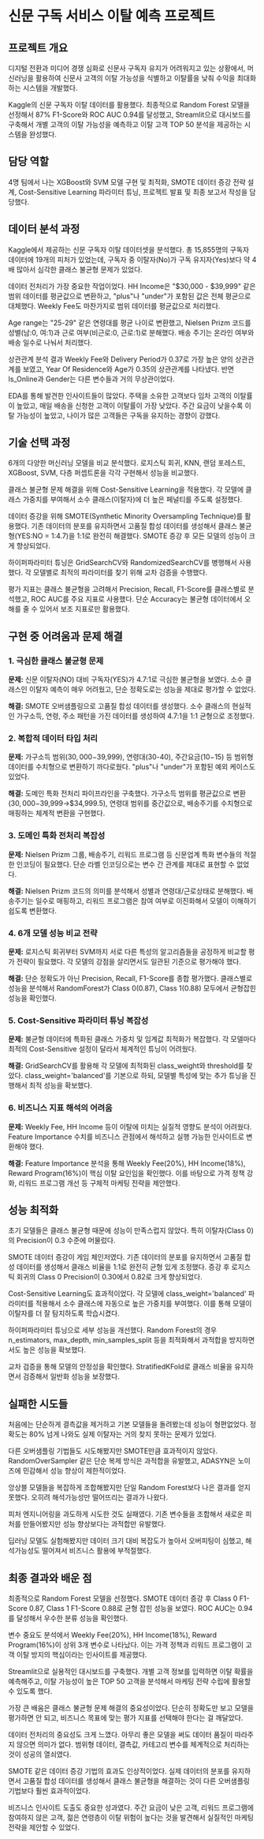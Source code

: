 # 신문 구독 서비스 이탈 예측 프로젝트

## 프로젝트 개요

디지털 전환과 미디어 경쟁 심화로 신문사 구독자 유지가 어려워지고 있는 상황에서, 머신러닝을 활용하여 신문사 고객의 이탈 가능성을 식별하고 이탈률을 낮춰 수익을 최대화하는 시스템을 개발했다.

Kaggle의 신문 구독자 이탈 데이터를 활용했다. 최종적으로 Random Forest 모델을 선정해서 87% F1-Score와 ROC AUC 0.94를 달성했고, Streamlit으로 대시보드를 구축해서 개별 고객의 이탈 가능성을 예측하고 이탈 고객 TOP 50 분석을 제공하는 시스템을 완성했다.

## 담당 역할
4명 팀에서 나는 XGBoost와 SVM 모델 구현 및 최적화, SMOTE 데이터 증강 전략 설계, Cost-Sensitive Learning 파라미터 튜닝, 프로젝트 발표 및 최종 보고서 작성을 담당했다.


## 데이터 분석 과정

Kaggle에서 제공하는 신문 구독자 이탈 데이터셋을 분석했다. 총 15,855명의 구독자 데이터에 19개의 피처가 있었는데, 구독자 중 이탈자(No)가 구독 유지자(Yes)보다 약 4배 많아서 심각한 클래스 불균형 문제가 있었다.

데이터 전처리가 가장 중요한 작업이었다. HH Income은 "$30,000 - $39,999" 같은 범위 데이터를 평균값으로 변환하고, "plus"나 "under"가 포함된 값은 전체 평균으로 대체했다. Weekly Fee도 마찬가지로 범위 데이터를 평균값으로 처리했다.

Age range는 "25-29" 같은 연령대를 평균 나이로 변환했고, Nielsen Prizm 코드를 성별(남:0, 여:1)과 근로 여부(비근로:0, 근로:1)로 분해했다. 배송 주기는 온라인 여부와 배송 일수로 나눠서 처리했다.

상관관계 분석 결과 Weekly Fee와 Delivery Period가 0.37로 가장 높은 양의 상관관계를 보였고, Year Of Residence와 Age가 0.35의 상관관계를 나타냈다. 반면 Is_Online과 Gender는 다른 변수들과 거의 무상관이었다.

EDA를 통해 발견한 인사이트들이 많았다. 주택을 소유한 고객보다 임차 고객의 이탈률이 높았고, 매일 배송을 신청한 고객이 이탈률이 가장 낮았다. 주간 요금이 낮을수록 이탈 가능성이 높았고, 나이가 많은 고객들은 구독을 유지하는 경향이 강했다.

## 기술 선택 과정

6개의 다양한 머신러닝 모델을 비교 분석했다. 로지스틱 회귀, KNN, 랜덤 포레스트, XGBoost, SVM, 다층 퍼셉트론을 각각 구현해서 성능을 비교했다.

클래스 불균형 문제 해결을 위해 Cost-Sensitive Learning을 적용했다. 각 모델에 클래스 가중치를 부여해서 소수 클래스(이탈자)에 더 높은 페널티를 주도록 설정했다.

데이터 증강을 위해 SMOTE(Synthetic Minority Oversampling Technique)를 활용했다. 기존 데이터의 분포를 유지하면서 고품질 합성 데이터를 생성해서 클래스 불균형(YES:NO = 1:4.7)을 1:1로 완전히 해결했다. SMOTE 증강 후 모든 모델의 성능이 크게 향상되었다.

하이퍼파라미터 튜닝은 GridSearchCV와 RandomizedSearchCV를 병행해서 사용했다. 각 모델별로 최적의 파라미터를 찾기 위해 교차 검증을 수행했다.

평가 지표는 클래스 불균형을 고려해서 Precision, Recall, F1-Score를 클래스별로 분석했고, ROC AUC를 주요 지표로 사용했다. 단순 Accuracy는 불균형 데이터에서 오해를 줄 수 있어서 보조 지표로만 활용했다.

## 구현 중 어려움과 문제 해결

### 1. 극심한 클래스 불균형 문제
**문제:** 신문 이탈자(NO) 대비 구독자(YES)가 4.7:1로 극심한 불균형을 보였다. 소수 클래스인 이탈자 예측이 매우 어려웠고, 단순 정확도로는 성능을 제대로 평가할 수 없었다.

**해결:** SMOTE 오버샘플링으로 고품질 합성 데이터를 생성했다. 소수 클래스의 현실적인 가구소득, 연령, 주소 패턴을 가진 데이터를 생성하여 4.7:1을 1:1 균형으로 조정했다.

### 2. 복합적 데이터 타입 처리
**문제:** 가구소득 범위($30,000-$39,999), 연령대(30-40), 주간요금($10-$15) 등 범위형 데이터를 수치형으로 변환하기 까다로웠다. "plus"나 "under"가 포함된 예외 케이스도 있었다.

**해결:** 도메인 특화 전처리 파이프라인을 구축했다. 가구소득 범위를 평균값으로 변환($30,000-$39,999→$34,999.5), 연령대 범위를 중간값으로, 배송주기를 수치형으로 매핑하는 체계적 변환을 구현했다.

### 3. 도메인 특화 전처리 복잡성
**문제:** Nielsen Prizm 그룹, 배송주기, 리워드 프로그램 등 신문업계 특화 변수들의 적절한 인코딩이 필요했다. 단순 라벨 인코딩으로는 변수 간 관계를 제대로 표현할 수 없었다.

**해결:** Nielsen Prizm 코드의 의미를 분석해서 성별과 연령대/근로상태로 분해했다. 배송주기는 일수로 매핑하고, 리워드 프로그램은 참여 여부로 이진화해서 모델이 이해하기 쉽도록 변환했다.

### 4. 6개 모델 성능 비교 전략
**문제:** 로지스틱 회귀부터 SVM까지 서로 다른 특성의 알고리즘들을 공정하게 비교할 평가 전략이 필요했다. 각 모델의 강점을 살리면서도 일관된 기준으로 평가해야 했다.

**해결:** 단순 정확도가 아닌 Precision, Recall, F1-Score를 종합 평가했다. 클래스별로 성능을 분석해서 RandomForest가 Class 0(0.87), Class 1(0.88) 모두에서 균형잡힌 성능을 확인했다.

### 5. Cost-Sensitive 파라미터 튜닝 복잡성
**문제:** 불균형 데이터에 특화된 클래스 가중치 및 임계값 최적화가 복잡했다. 각 모델마다 최적의 Cost-Sensitive 설정이 달라서 체계적인 튜닝이 어려웠다.

**해결:** GridSearchCV를 활용해 각 모델에 최적화된 class_weight와 threshold를 찾았다. class_weight='balanced'를 기본으로 하되, 모델별 특성에 맞는 추가 튜닝을 진행해서 최적 성능을 확보했다.

### 6. 비즈니스 지표 해석의 어려움
**문제:** Weekly Fee, HH Income 등이 이탈에 미치는 실질적 영향도 분석이 어려웠다. Feature Importance 수치를 비즈니스 관점에서 해석하고 실행 가능한 인사이트로 변환해야 했다.

**해결:** Feature Importance 분석을 통해 Weekly Fee(20%), HH Income(18%), Reward Program(16%)이 핵심 이탈 요인임을 확인했다. 이를 바탕으로 가격 정책 강화, 리워드 프로그램 개선 등 구체적 마케팅 전략을 제안했다.

## 성능 최적화

초기 모델들은 클래스 불균형 때문에 성능이 만족스럽지 않았다. 특히 이탈자(Class 0)의 Precision이 0.3 수준에 머물렀다.

SMOTE 데이터 증강이 게임 체인저였다. 기존 데이터의 분포를 유지하면서 고품질 합성 데이터를 생성해서 클래스 비율을 1:1로 완전히 균형 있게 조정했다. 증강 후 로지스틱 회귀의 Class 0 Precision이 0.30에서 0.82로 크게 향상되었다.

Cost-Sensitive Learning도 효과적이었다. 각 모델에 class_weight='balanced' 파라미터를 적용해서 소수 클래스에 자동으로 높은 가중치를 부여했다. 이를 통해 모델이 이탈자를 더 잘 탐지하도록 학습시켰다.

하이퍼파라미터 튜닝으로 세부 성능을 개선했다. Random Forest의 경우 n_estimators, max_depth, min_samples_split 등을 최적화해서 과적합을 방지하면서도 높은 성능을 확보했다.

교차 검증을 통해 모델의 안정성을 확인했다. StratifiedKFold로 클래스 비율을 유지하면서 검증해서 일반화 성능을 보장했다.

## 실패한 시도들

처음에는 단순하게 결측값을 제거하고 기본 모델들을 돌려봤는데 성능이 형편없었다. 정확도는 80% 넘게 나와도 실제 이탈자는 거의 찾지 못하는 문제가 있었다.

다른 오버샘플링 기법들도 시도해봤지만 SMOTE만큼 효과적이지 않았다. RandomOverSampler 같은 단순 복제 방식은 과적합을 유발했고, ADASYN은 노이즈에 민감해서 성능 향상이 제한적이었다.

앙상블 모델들을 복잡하게 조합해봤지만 단일 Random Forest보다 나은 결과를 얻지 못했다. 오히려 해석가능성만 떨어뜨리는 결과가 나왔다.

피처 엔지니어링을 과도하게 시도한 것도 실패였다. 기존 변수들을 조합해서 새로운 피처를 만들어봤지만 성능 향상보다는 과적합만 유발했다.

딥러닝 모델도 실험해봤지만 데이터 크기 대비 복잡도가 높아서 오버피팅이 심했고, 해석가능성도 떨어져서 비즈니스 활용에 부적절했다.

## 최종 결과와 배운 점

최종적으로 Random Forest 모델을 선정했다. SMOTE 데이터 증강 후 Class 0 F1-Score 0.87, Class 1 F1-Score 0.88로 균형 잡힌 성능을 보였다. ROC AUC는 0.94를 달성해서 우수한 분류 성능을 확인했다.

변수 중요도 분석에서 Weekly Fee(20%), HH Income(18%), Reward Program(16%)이 상위 3개 변수로 나타났다. 이는 가격 정책과 리워드 프로그램이 고객 이탈 방지의 핵심이라는 인사이트를 제공했다.

Streamlit으로 실용적인 대시보드를 구축했다. 개별 고객 정보를 입력하면 이탈 확률을 예측해주고, 이탈 가능성이 높은 TOP 50 고객을 분석해서 마케팅 전략 수립에 활용할 수 있도록 했다.

가장 큰 배움은 클래스 불균형 문제 해결의 중요성이었다. 단순히 정확도만 보고 모델을 평가하면 안 되고, 비즈니스 목표에 맞는 평가 지표를 선택해야 한다는 걸 깨달았다.

데이터 전처리의 중요성도 크게 느꼈다. 아무리 좋은 모델을 써도 데이터 품질이 따라주지 않으면 의미가 없다. 범위형 데이터, 결측값, 카테고리 변수를 체계적으로 처리하는 것이 성공의 열쇠였다.

SMOTE 같은 데이터 증강 기법의 효과도 인상적이었다. 실제 데이터의 분포를 유지하면서 고품질 합성 데이터를 생성해서 클래스 불균형을 해결하는 것이 다른 오버샘플링 기법보다 훨씬 효과적이었다.

비즈니스 인사이트 도출도 중요한 성과였다. 주간 요금이 낮은 고객, 리워드 프로그램에 참여하지 않은 고객, 젊은 연령층이 이탈 위험이 높다는 것을 발견해서 실질적인 마케팅 전략을 제안할 수 있었다.